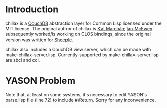 Introduction
============

chillax is a [CouchDB](http://couchdb.apache.org) abstraction layer for Common Lisp licensed under the MIT license. The original author of chillax is [Kat Marchán](http://github.com/zkat); [Ian McEwen](http://github.com/ianmcorvidae) subsequently worked/is working on CLOS bindings, since the original version was written for [Sheeple](http://github.com/zkat/sheeple).

chillax also includes a CouchDB view server, which can be made with make-chillax-server.lisp. Currently-supported by make-chillax-server.lisp are sbcl and ccl.

YASON Problem
=============

Note that, at least on some systems, it's necessary to edit YASON's parse.lisp file (line 72) to include #\Return. Sorry for any inconvenience.
